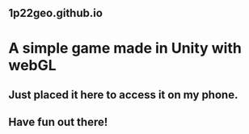 ## 1p22geo.github.io
# A simple game made in Unity with webGL
## Just placed it here to access it on my phone.
## Have fun out there!
